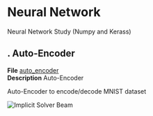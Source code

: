 # Neural Network
Neural Network Study (Numpy and Kerass)

## . Auto-Encoder
**File** [auto_encoder](https://github.com/vincentbonnetcg/Numerical-Bric-a-Brac/tree/master/neural_network/Keras/autoencoder.py)<br>
**Description** Auto-Encoder

Auto-Encoder to encode/decode MNIST dataset

![Implicit Solver Beam](https://github.com/vincentbonnetcg/Numerical-Bric-a-Brac/tree/master/neural_network/img/auto_encoder.png)


